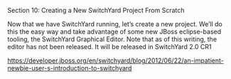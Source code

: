 Section 10: Creating a New SwitchYard Project From Scratch
 

Now that we have SwitchYard running, let’s create a new project. We’ll do this the easy way and take advantage of some new JBoss eclipse-based tooling, the SwitchYard Graphical Editor. Note that as of this writing, the editor has not been released. It will be released in SwitchYard 2.0 CR1

https://developer.jboss.org/en/switchyard/blog/2012/06/22/an-impatient-newbie-user-s-introduction-to-switchyard

